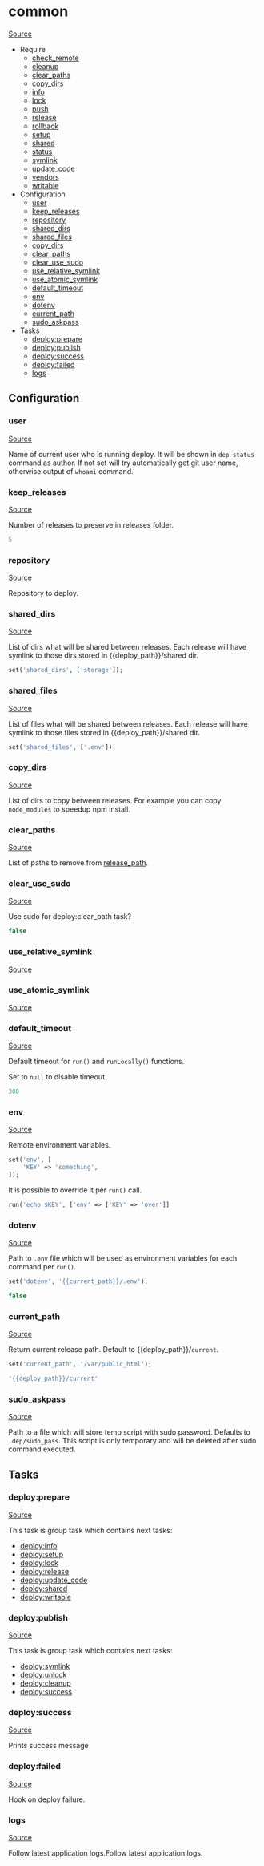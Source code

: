 <!-- DO NOT EDIT THIS FILE! -->
<!-- Instead edit recipe/common.php -->
<!-- Then run bin/docgen -->

# common

[Source](/recipe/common.php)



* Require
  * [check_remote](/docs/recipe/deploy/check_remote.md)
  * [cleanup](/docs/recipe/deploy/cleanup.md)
  * [clear_paths](/docs/recipe/deploy/clear_paths.md)
  * [copy_dirs](/docs/recipe/deploy/copy_dirs.md)
  * [info](/docs/recipe/deploy/info.md)
  * [lock](/docs/recipe/deploy/lock.md)
  * [push](/docs/recipe/deploy/push.md)
  * [release](/docs/recipe/deploy/release.md)
  * [rollback](/docs/recipe/deploy/rollback.md)
  * [setup](/docs/recipe/deploy/setup.md)
  * [shared](/docs/recipe/deploy/shared.md)
  * [status](/docs/recipe/deploy/status.md)
  * [symlink](/docs/recipe/deploy/symlink.md)
  * [update_code](/docs/recipe/deploy/update_code.md)
  * [vendors](/docs/recipe/deploy/vendors.md)
  * [writable](/docs/recipe/deploy/writable.md)
* Configuration
  * [user](#user)
  * [keep_releases](#keep_releases)
  * [repository](#repository)
  * [shared_dirs](#shared_dirs)
  * [shared_files](#shared_files)
  * [copy_dirs](#copy_dirs)
  * [clear_paths](#clear_paths)
  * [clear_use_sudo](#clear_use_sudo)
  * [use_relative_symlink](#use_relative_symlink)
  * [use_atomic_symlink](#use_atomic_symlink)
  * [default_timeout](#default_timeout)
  * [env](#env)
  * [dotenv](#dotenv)
  * [current_path](#current_path)
  * [sudo_askpass](#sudo_askpass)
* Tasks
  * [deploy:prepare](#deployprepare)
  * [deploy:publish](#deploypublish)
  * [deploy:success](#deploysuccess)
  * [deploy:failed](#deployfailed)
  * [logs](#logs)

## Configuration
### user
[Source](https://github.com/deployphp/deployer/blob/master/recipe/common.php#L31)

Name of current user who is running deploy.
It will be shown in `dep status` command as author.
If not set will try automatically get git user name,
otherwise output of `whoami` command.



### keep_releases
[Source](https://github.com/deployphp/deployer/blob/master/recipe/common.php#L48)

Number of releases to preserve in releases folder.

```php title="Default value"
5
```


### repository
[Source](https://github.com/deployphp/deployer/blob/master/recipe/common.php#L51)

Repository to deploy.



### shared_dirs
[Source](https://github.com/deployphp/deployer/blob/master/recipe/common.php#L58)

List of dirs what will be shared between releases.
Each release will have symlink to those dirs stored in {{deploy_path}}/shared dir.
```php
set('shared_dirs', ['storage']);
```



### shared_files
[Source](https://github.com/deployphp/deployer/blob/master/recipe/common.php#L65)

List of files what will be shared between releases.
Each release will have symlink to those files stored in {{deploy_path}}/shared dir.
```php
set('shared_files', ['.env']);
```



### copy_dirs
[Source](https://github.com/deployphp/deployer/blob/master/recipe/common.php#L69)

List of dirs to copy between releases.
For example you can copy `node_modules` to speedup npm install.



### clear_paths
[Source](https://github.com/deployphp/deployer/blob/master/recipe/common.php#L72)

List of paths to remove from [release_path](/docs/recipe/deploy/release.md#release_path).



### clear_use_sudo
[Source](https://github.com/deployphp/deployer/blob/master/recipe/common.php#L75)

Use sudo for deploy:clear_path task?

```php title="Default value"
false
```


### use_relative_symlink
[Source](https://github.com/deployphp/deployer/blob/master/recipe/common.php#L77)





### use_atomic_symlink
[Source](https://github.com/deployphp/deployer/blob/master/recipe/common.php#L80)





### default_timeout
[Source](https://github.com/deployphp/deployer/blob/master/recipe/common.php#L87)

Default timeout for `run()` and `runLocally()` functions.

Set to `null` to disable timeout.

```php title="Default value"
300
```


### env
[Source](https://github.com/deployphp/deployer/blob/master/recipe/common.php#L103)

Remote environment variables.
```php
set('env', [
    'KEY' => 'something',
]);
```

It is possible to override it per `run()` call.

```php
run('echo $KEY', ['env' => ['KEY' => 'over']]
```



### dotenv
[Source](https://github.com/deployphp/deployer/blob/master/recipe/common.php#L112)

Path to `.env` file which will be used as environment variables for each command per `run()`.

```php
set('dotenv', '{{current_path}}/.env');
```

```php title="Default value"
false
```


### current_path
[Source](https://github.com/deployphp/deployer/blob/master/recipe/common.php#L120)

Return current release path. Default to {{deploy_path}}/`current`.
```php
set('current_path', '/var/public_html');
```

```php title="Default value"
'{{deploy_path}}/current'
```


### sudo_askpass
[Source](https://github.com/deployphp/deployer/blob/master/recipe/common.php#L140)

Path to a file which will store temp script with sudo password.
Defaults to `.dep/sudo_pass`. This script is only temporary and will be deleted after
sudo command executed.




## Tasks

### deploy:prepare
[Source](https://github.com/deployphp/deployer/blob/master/recipe/common.php#L155)




This task is group task which contains next tasks:
* [deploy:info](/docs/recipe/deploy/info.md#deployinfo)
* [deploy:setup](/docs/recipe/deploy/setup.md#deploysetup)
* [deploy:lock](/docs/recipe/deploy/lock.md#deploylock)
* [deploy:release](/docs/recipe/deploy/release.md#deployrelease)
* [deploy:update_code](/docs/recipe/deploy/update_code.md#deployupdate_code)
* [deploy:shared](/docs/recipe/deploy/shared.md#deployshared)
* [deploy:writable](/docs/recipe/deploy/writable.md#deploywritable)


### deploy:publish
[Source](https://github.com/deployphp/deployer/blob/master/recipe/common.php#L165)




This task is group task which contains next tasks:
* [deploy:symlink](/docs/recipe/deploy/symlink.md#deploysymlink)
* [deploy:unlock](/docs/recipe/deploy/lock.md#deployunlock)
* [deploy:cleanup](/docs/recipe/deploy/cleanup.md#deploycleanup)
* [deploy:success](/docs/recipe/common.md#deploysuccess)


### deploy:success
[Source](https://github.com/deployphp/deployer/blob/master/recipe/common.php#L175)

Prints success message


### deploy:failed
[Source](https://github.com/deployphp/deployer/blob/master/recipe/common.php#L185)

Hook on deploy failure.


### logs
[Source](https://github.com/deployphp/deployer/blob/master/recipe/common.php#L194)

Follow latest application logs.Follow latest application logs.


